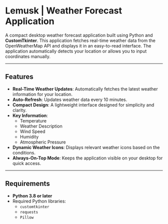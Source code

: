# Lemusk | Weather Forecast Application

A compact desktop weather forecast application built using Python and **CustomTkinter**. This application fetches real-time weather data from the OpenWeatherMap API and displays it in an easy-to-read interface. The application automatically detects your location or allows you to input coordinates manually.

---

## **Features**
- **Real-Time Weather Updates**: Automatically fetches the latest weather information for your location.
- **Auto-Refresh**: Updates weather data every 10 minutes.
- **Compact Design**: A lightweight interface designed for simplicity and clarity.
- **Key Information**:
  - Temperature
  - Weather Description
  - Wind Speed
  - Humidity
  - Atmospheric Pressure
- **Dynamic Weather Icons**: Displays relevant weather icons based on the conditions.
- **Always-On-Top Mode**: Keeps the application visible on your desktop for quick access.

---

## **Requirements**
- **Python 3.8 or later**
- Required Python libraries:
  - `customtkinter`
  - `requests`
  - `Pillow`
